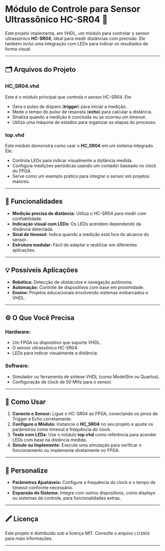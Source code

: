 # Módulo de Controle para Sensor Ultrassônico HC-SR04 🚀

Este projeto implementa, em VHDL, um módulo para controlar o sensor ultrassônico **HC-SR04**, ideal para medir distâncias com precisão. Ele também inclui uma integração com LEDs para indicar os resultados de forma visual.

---

## 🗂️ Arquivos do Projeto

### HC_SR04.vhd
Este é o módulo principal que controla o sensor HC-SR04. Ele:
- Gera o pulso de disparo (**trigger**) para iniciar a medição.
- Mede o tempo do pulso de resposta (**echo**) para calcular a distância.
- Sinaliza quando a medição é concluída ou se ocorreu um timeout.
- Utiliza uma máquina de estados para organizar as etapas do processo.

### top.vhd
Este módulo demonstra como usar o **HC_SR04** em um sistema integrado. Ele:
- Controla LEDs para indicar visualmente a distância medida.
- Configura medições periódicas usando um contador baseado no clock do FPGA.
- Serve como um exemplo prático para integrar o sensor em projetos maiores.

---

## 🎯 Funcionalidades

- **Medição precisa de distância:** Utiliza o HC-SR04 para medir com confiabilidade.
- **Indicação visual com LEDs:** Os LEDs acendem dependendo da distância detectada.
- **Sinal de timeout:** Indica quando a medição está fora do alcance do sensor.
- **Estrutura modular:** Fácil de adaptar e reutilizar em diferentes aplicações.

---

## 💡 Possíveis Aplicações

- **Robótica:** Detecção de obstáculos e navegação autônoma.
- **Automação:** Controle de dispositivos com base em proximidade.
- **Ensino:** Projetos educacionais envolvendo sistemas embarcados e VHDL.

---

## ⚙️ O Que Você Precisa

### Hardware:
- Um FPGA ou dispositivo que suporte VHDL.
- O sensor ultrassônico HC-SR04.
- LEDs para indicar visualmente a distância.

### Software:
- Simulador ou ferramenta de síntese VHDL (como ModelSim ou Quartus).
- Configuração de clock de 50 MHz para o sensor.

---

## 🚀 Como Usar

1. **Conecte o Sensor:** Ligue o HC-SR04 ao FPGA, conectando os pinos de Trigger e Echo corretamente.
2. **Configure o Módulo:** Instancie o **HC_SR04** no seu projeto e ajuste os parâmetros como timeout e frequência do clock.
3. **Teste com LEDs:** Use o módulo **top.vhd** como referência para acender LEDs com base na distância medida.
4. **Simule ou Implemente:** Execute uma simulação para verificar o funcionamento ou implemente diretamente no FPGA.

---

## 🔧 Personalize

- **Parâmetros Ajustáveis:** Configure a frequência do clock e o tempo de timeout conforme necessário.
- **Expansão do Sistema:** Integre com outros dispositivos, como displays ou sistemas de controle, para funcionalidades extras.

---

## 🖍️ Licença

Este projeto é distribuído sob a licença MIT. Consulte o arquivo `LICENSE` para mais informações.

---

